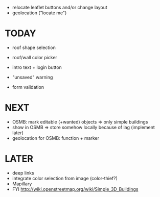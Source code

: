 
- relocate leaflet buttons and/or change layout
- geolocation ("locate me")


# TODAY

- roof shape selection
- roof/wall color picker

- intro text + login button
- "unsaved" warning
- form validation



# NEXT

- OSMB: mark editable (+wanted) objects => only simple buildings
- show in OSMB => store somehow locally because of lag (implement later)
- geolocation for OSMB: function + marker


# LATER

- deep links
- integrate color selection from image (color-thief?)
- Mapillary
- FYI http://wiki.openstreetmap.org/wiki/Simple_3D_Buildings
